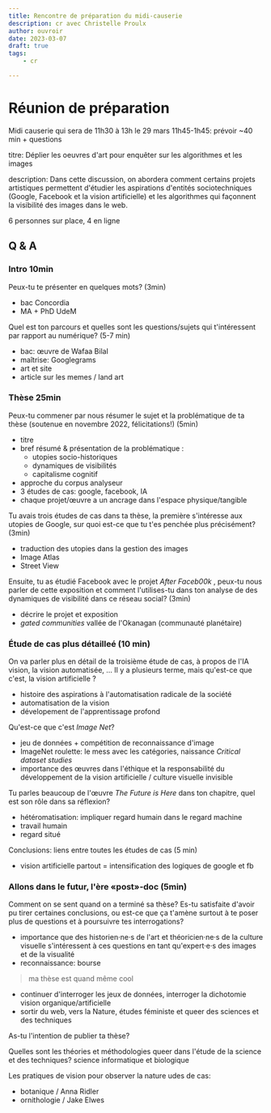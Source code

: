 ```yaml
---
title: Rencontre de préparation du midi-causerie
description: cr avec Christelle Proulx
author: ouvroir
date: 2023-03-07
draft: true
tags:
    - cr

---
```

# Réunion de préparation

Midi causerie qui sera de 11h30 à 13h le 29 mars
11h45-1h45: prévoir ~40 min + questions


titre: Déplier les oeuvres d'art pour enquêter sur les algorithmes et les images 

description: 
Dans cette discussion, on abordera comment certains projets artistiques permettent d'étudier les aspirations d'entités sociotechniques (Google, Facebook et la vision artificielle) et les algorithmes qui façonnent la visibilité des images dans le web.  

6 personnes sur place, 4 en ligne

## Q & A
### Intro 10min
Peux-tu te présenter en quelques mots? (3min)
- bac Concordia
- MA + PhD UdeM

Quel est ton parcours et quelles sont les questions/sujets qui t'intéressent par rapport au numérique? (5-7 min)
- bac: œuvre de Wafaa Bilal
- maîtrise: Googlegrams
- art et site
- article sur les memes / land art

### Thèse 25min
Peux-tu commener par nous résumer le sujet et la problématique de ta thèse (soutenue en novembre 2022, félicitations!) (5min)
- titre
- bref résumé & présentation de la problématique : 
    - utopies socio-historiques
    - dynamiques de visibilités
    - capitalisme cognitif
- approche du corpus analyseur
- 3 études de cas: google, facebook, IA
- chaque projet/œuvre a un ancrage dans l'espace physique/tangible

Tu avais trois études de cas dans ta thèse, la première s'intéresse aux utopies de Google, sur quoi est-ce que tu t'es penchée plus précisément? (3min)
- traduction des utopies dans la gestion des images
- Image Atlas
- Street View

Ensuite, tu as étudié Facebook avec le projet *After Faceb00k* , peux-tu nous parler de cette exposition et comment l'utilises-tu dans ton analyse de des dynamiques de visibilité dans ce réseau social? (3min)
- décrire le projet et exposition
- *gated communities* vallée de l'Okanagan (communauté planétaire)

### Étude de cas plus détailleé (10 min)
On va parler plus en détail de la troisième étude de cas, à propos de l'IA vision, la vision automatisée, ... Il y a plusieurs terme, mais qu'est-ce que c'est, la vision artificielle ? 
- histoire des aspirations à l'automatisation radicale de la société
- automatisation de la vision
- dévelopement de l'apprentissage profond

Qu'est-ce que c'est *Image Net*?
- jeu de données + compétition de reconnaissance d'image
- ImageNet roulette: le mess avec les catégories, naissance *Critical dataset studies*
- importance des œuvres dans l'éthique et la responsabilité du développement de la vision artificielle / culture visuelle invisible

Tu parles beaucoup de l'œuvre *The Future is Here* dans ton chapitre, quel est son rôle dans sa réflexion? 
- hétéromatisation: impliquer regard humain dans le regard machine
- travail humain
- regard situé

Conclusions: liens entre toutes les études de cas (5 min)
- vision artificielle partout = intensification des logiques de google et fb

### Allons dans le futur, l'ère «post»-doc (5min)

Comment on se sent quand on a terminé sa thèse? Es-tu satisfaite d'avoir pu tirer certaines conclusions, ou est-ce que ça t'amène surtout à te poser plus de questions et à poursuivre tes interrogations?
- importance que des historien·ne·s de l'art et théoricien·ne·s de la culture visuelle s'intéressent à ces questions en tant qu'expert·e·s des images et de la visualité
- reconnaissance: bourse 
> ma thèse est quand même cool
- continuer d'interroger les jeux de données, interroger la dichotomie vision organique/artificielle
- sortir du web, vers la Nature, études féministe et queer des sciences et des techniques

As-tu l'intention de publier ta thèse? 

Quelles sont les théories et méthodologies queer dans l'étude de la science et des techniques? 
science informatique et biologique

Les pratiques de vision pour observer la nature 
udes de cas: 
- botanique / Anna Ridler
- ornithologie / Jake Elwes



